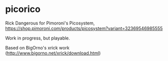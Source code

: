 # picorico

Rick Dangerous for Pimoroni's Picosystem, https://shop.pimoroni.com/products/picosystem?variant=32369546985555

Work in progress, but playable. 

Based on BigOrno's xrick work (http://www.bigorno.net/xrick/download.html)
